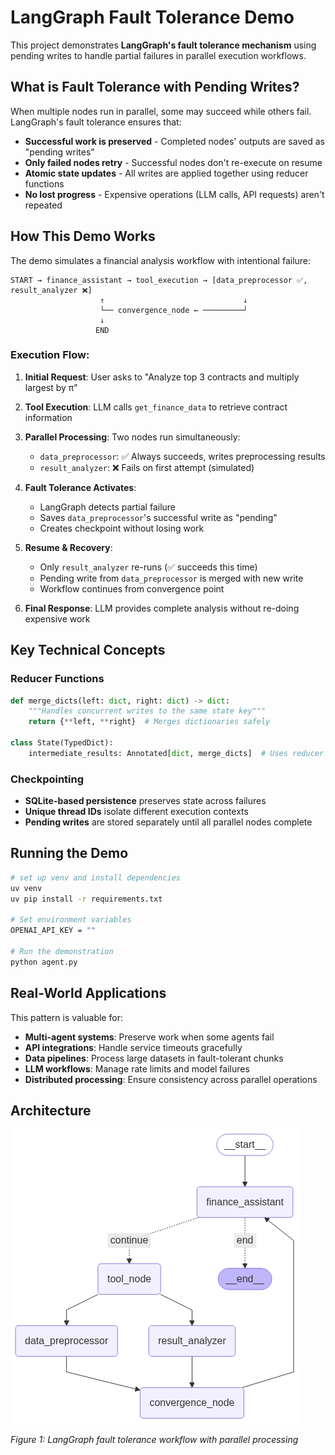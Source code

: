 # LangGraph Fault Tolerance Demo

This project demonstrates **LangGraph's fault tolerance mechanism** using pending writes to handle partial failures in parallel execution workflows.

## What is Fault Tolerance with Pending Writes?

When multiple nodes run in parallel, some may succeed while others fail. LangGraph's fault tolerance ensures that:

- **Successful work is preserved** - Completed nodes' outputs are saved as "pending writes"
- **Only failed nodes retry** - Successful nodes don't re-execute on resume
- **Atomic state updates** - All writes are applied together using reducer functions
- **No lost progress** - Expensive operations (LLM calls, API requests) aren't repeated

## How This Demo Works

The demo simulates a financial analysis workflow with intentional failure:

```
START → finance_assistant → tool_execution → [data_preprocessor ✅, result_analyzer ❌] 
                    ↑                               ↓
                    └── convergence_node ← ─────────┘
                    ↓
                   END
```

### Execution Flow:

1. **Initial Request**: User asks to "Analyze top 3 contracts and multiply largest by π"

2. **Tool Execution**: LLM calls `get_finance_data` to retrieve contract information

3. **Parallel Processing**: Two nodes run simultaneously:
   - `data_preprocessor`: ✅ Always succeeds, writes preprocessing results
   - `result_analyzer`: ❌ Fails on first attempt (simulated)

4. **Fault Tolerance Activates**: 
   - LangGraph detects partial failure
   - Saves `data_preprocessor`'s successful write as "pending"
   - Creates checkpoint without losing work

5. **Resume & Recovery**:
   - Only `result_analyzer` re-runs (✅ succeeds this time)
   - Pending write from `data_preprocessor` is merged with new write
   - Workflow continues from convergence point

6. **Final Response**: LLM provides complete analysis without re-doing expensive work

## Key Technical Concepts

### Reducer Functions
```python
def merge_dicts(left: dict, right: dict) -> dict:
    """Handles concurrent writes to the same state key"""
    return {**left, **right}  # Merges dictionaries safely

class State(TypedDict):
    intermediate_results: Annotated[dict, merge_dicts]  # Uses reducer
```

### Checkpointing
- **SQLite-based persistence** preserves state across failures
- **Unique thread IDs** isolate different execution contexts
- **Pending writes** are stored separately until all parallel nodes complete

## Running the Demo

```bash
# set up venv and install dependencies
uv venv
uv pip install -r requirements.txt

# Set environment variables
OPENAI_API_KEY = ""

# Run the demonstration
python agent.py
```

## Real-World Applications

This pattern is valuable for:

- **Multi-agent systems**: Preserve work when some agents fail
- **API integrations**: Handle service timeouts gracefully  
- **Data pipelines**: Process large datasets in fault-tolerant chunks
- **LLM workflows**: Manage rate limits and model failures
- **Distributed processing**: Ensure consistency across parallel operations

## Architecture

![Agent Architecture](agent_architecture.png)

*Figure 1: LangGraph fault tolerance workflow with parallel processing*